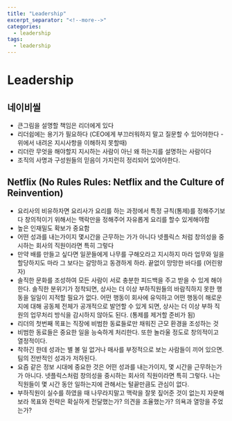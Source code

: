 ```yaml
---
title: "Leadership"
excerpt_separator: "<!--more-->"
categories:
  - leadership
tags:
  - leadership
---
```

# Leadership
## 네이비씰
* 큰그림을 설명할 책임은 리더에게 있다
* 리더쉽에는 용기가 필요하다 (CEO에게 부끄러워하지 말고 질문할 수 있어야한다 - 위에서 내려온 지시사항을 이해하지 못할때)
* 리더란 무엇을 해야할지 지시하는 사람이 아닌 왜 하는지를 설명하는 사람이다
* 조직의 사명과 구성원들의 믿음이 가지런히 정리되어 있어야한다.
  
## Netflix (No Rules Rules: Netflix and the Culture of Reinvention)
* 요리사의 비유하자면 요리사가 요리를 하는 과정에서 특정 규칙(통제)를 정해주기보다 창의적이기 위해서는 맥락만을 정해주어 자유롭게 요리를 할수 있게해야함 
* 높은 인재밀도 확보가 중요함
* 어떤 성과를 내는가이지 몇시간을 근무하는 가가 아니다 넷플릭스 처럼 창의성을 중시하는 회사의 직원이라면 특히 그렇다
* 만약 배를 만들고 싶다면 일꾼들에게 나무를 구해오라고 지시하지 마라 업무와 일을 할당하지도 마라 그 보다는 갈망하고 동경하게 하라. 끝없이 망망한 바다를 (어린왕자)
* 솔직한 문화를 조성하여 모든 사람이 서로 충분한 피드백을 주고 받을 수 있게 해야한다. 솔직한 분위기가 정착되면, 상사는 더 이상 부하직원들의 바람직하지 못한 행동을 일일이 지적할 필요가 없다. 어떤 행동이 회사에 유익하고 어떤 행동이 해로운지에 대해 공동체 전체가 공개적으로 발언할 수 있게 되면, 상사는 더 이상 부하 직원의 업무처리 방식을 감시하지 않아도 된다. (통제를 제거할 준비가 됨)
* 리더의 첫번째 목표는 직장에 비범한 동료들로만 채워진 근모 환경을 조성하는 것
* 비범한 동료들은 중요한 일을 능숙하게 처리한다. 또한 놀라울 정도로 창의적이고 열정적이다.
* 착하긴 한데 성과는 별 볼 일 없거나 매사를 부정적으로 보는 사람들이 끼어 있으면. 팀의 전반적인 성과가 저하된다. 
* 요즘 같은 정보 시대에 중요한 것은 어떤 성과를 내는가이지, 몇 시간을 근무하는가가 아니다. 넷플릭스처럼 창의성을 중시하는 회사의 직원이라면 특히 그렇다. 나는 직원들이 몇 시간 동안 일하는지에 관해서는 털끝만큼도 관심이 없다.
* 부하직원이 실수를 하였을 때 나무라지말고 맥락을 잘못 짚어준 것이 없는지 자문해 보라 목표와 전략은 확실하게 전달했는가? 의견을 조율했는가? 의욕과 열망을 주었는가?
  

